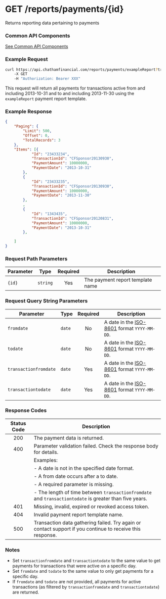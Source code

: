 GET /reports/payments/{id}
=======

Returns reporting data pertaining to payments

### Common API Components

[See Common API Components](../../../../blob/master/Common.md)

### Example Request

```bash
curl https://api.chathamfinancial.com/reports/payments/exampleReport?transactionfromdate=2013-10-31&transactiontodate=2013-11-30&offset=0
    -X GET
	-H "Authorization: Bearer XXX"
```

This request will return all payments for transactions active from and including 2013-10-31 and to and including 2013-11-30 using the `exampleReport` payment report template.

### Example Response

```json
{
    "Paging": {
        "Limit": 500,
        "Offset": 0,
        "TotalRecords": 3
    },
    "Items": [{
            "Id": "23433234",
            "TransactionId": "CFSponsor20130930",
            "PaymentAmount": 10000000,
            "PaymentDate": "2013-10-31"
		},
        {
            "Id": "23433235",
            "TransactionId": "CFSponsor20130930",
            "PaymentAmount": 10000000,
            "PaymentDate": "2013-11-30"
    	},
        ,
        {
            "Id": "1343435",
            "TransactionId": "CFSponsor20120831",
            "PaymentAmount": 10000000,
            "PaymentDate": "2013-10-31"
        },
        
	]	
}
```

### Request Path Parameters

| Parameter | Type     |  Required  | Description                       |
| --------- | -------- | :--------: | --------------------------------- |
| `{id}`    | `string` | Yes        | The payment report template name |

### Request Query String Parameters

| Parameter             | Type   |  Required  | Description                                 |
| --------------------- | ------ | :--------: | ------------------------------------------- |
| `fromdate`            | `date` | No         | A date in the [ISO-8601](http://en.wikipedia.org/wiki/ISO_8601#Calendar_dates) format `YYYY-MM-DD`. |
| `todate`              | `date` | No         | A date in the [ISO-8601](http://en.wikipedia.org/wiki/ISO_8601#Calendar_dates) format `YYYY-MM-DD`. |
| `transactionfromdate` | `date` | Yes        | A date in the [ISO-8601](http://en.wikipedia.org/wiki/ISO_8601#Calendar_dates) format `YYYY-MM-DD`. |
| `transactiontodate`   | `date` | Yes        | A date in the [ISO-8601](http://en.wikipedia.org/wiki/ISO_8601#Calendar_dates) format `YYYY-MM-DD`. |

### Response Codes

|  Status Code  | Description
| :-----------: | -----------
| 200           | The payment data is returned.
| 400           | Parameter validation failed. Check the response body for details. 
| | Examples: 
| | - A date is not in the specified date format.
| | - A from date occurs after a to date.
| | - A required parameter is missing.
| | - The length of time between `transactionfromdate` and `transactiontodate` is greater than five years.
| 401           | Missing, invalid, expired or revoked access token.
| 404           | Invalid payment report template name.
| 500           | Transaction data gathering failed. Try again or contact support if you continue to receive this response.

### Notes

- Set `transactionfromdate` and `transactiontodate` to the same value to get payments for transactions that were active on a specific day.
- Set `fromdate` and `todate` to the same value to only get payments for a specific day.
- If `fromdate` and `todate` are not provided, all payments for active transactions (as filtered by `transactionfromdate` and `transactiontodate`) are returned.

